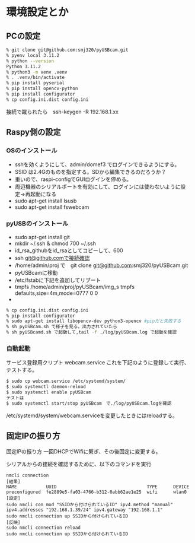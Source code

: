 # 環境設定とか

## PCの設定

```bash
% git clone git@github.com:smj320/pyUSBcam.git
% pyenv local 3.11.2
% python --version
Python 3.11.2
% python3 -m venv .venv
% . .venv/bin/activate
% pip install pyserial
% pip install opencv-python
% pip install configurator
% cp config.ini.dist config.ini
```
接続で蹴られたら　ssh-keygen -R 192.168.1.xx

## Raspy側の設定

### OSのインストール
* sshを効くようにして、admin/domef3 でログインできるようにする。
* SSID は2.4Gのものを指定する。SDから編集できるのだろうか？
* 重いので、raspi-configでGUIログインを停める。
* 周辺機器のシリアルポートを有効にして、ログインには使わないように設定->再起動になる
* sudo apt-get install lsusb
* sudo apt-get install fswebcam


### pyUSBのインストール
* sudo apt-get install git
* mkdir ~/.ssh & chmod 700 ~/.ssh
* id_rsa_githubをid_rsaとしてコピーして、600
* ssh git@github.comで接続確認
* /home/admin/proj で　git clone git@github.com:smj320/pyUSBcam.git
* pyUSBcamに移動
* /etc/fstabに下記を追加してリブート
* tmpfs /home/admin/proj/pyUSBcam/img_s tmpfs defaults,size=4m,mode=0777 0 0
* 
```bash
% cp config.ini.dist config.ini
% pip install configurator
% sudo apt-get install libopencv-dev python3-opencv #pipだと失敗する
% sh pyUSBcam.sh で様子を見る。出力されていたら
% sh pyUSBcamd.sh で起動して,tail -f ./log/pyUSBcam.log で起動を確認
```

### 自動起動
サービス登録用クリプト
webcam.service
これを下記のように登録して実行、テストする。
```bash
$ sudo cp webcam.service /etc/systemd/system/
$ sudo systemctl daemon-reload
$ sudo systemctl enable pyUSBcam
テストは
$ sudo systemctl start/stop pyUSBcam　で./log/pyUSBcam.logを確認
```

/etc/systemd/system/webcam.serviceを変更したときにはreloadする。

## 固定IPの振り方
固定IPの振り方
一回DHCPでWifiに繋ぎ、その後固定に変更する。

シリアルからの接続を確認するために、以下のコマンドを実行


```angular2html
nmcli connection
[結果]
NAME           UUID                                  TYPE      DEVICE 
preconfigured  fe2889e5-fa03-4766-b312-0abb62ae1e25  wifi      wlan0
[設定]
sudo nmcli con mod "SSIDから付けられているID" ipv4.method "manual" ipv4.addresses "192.168.1.39/24" ipv4.gateway "192.168.1.1" 
sudo nmcli connection up SSIDから付けられているID
[反映]
sudo nmcli connection reload
sudo nmcli connection up SSIDから付けられているID
```

